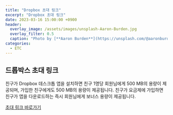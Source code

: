 ```yaml
---
title: "Dropbox 초대 링크"
excerpt: "Dropbox 초대 링크"
date: 2023-03-16 15:00:00 +0900
header:
  overlay_image: /assets/images/unsplash-Aaron-Burden.jpg
  overlay_filter: 0.5
  caption: "Photo by [**Aaron Burden**](https://unsplash.com/@aaronburden) on [**Unsplash**](https://unsplash.com/)"
categories:
  - ETC
---
```


## 드롭박스 초대 링크

친구가 Dropbox 데스크톱 앱을 설치하면 친구 1명당 회원님에게 500 MB의 용량이 제공되며, 가입한 친구에게도 500 MB의 용량이 제공됩니다. 친구가 요금제에 가입하면 친구가 앱을 다운로드하는 즉시 회원님에게 보너스 용량이 제공됩니다.

[초대 링크 바로가기](https://www.dropbox.com/referrals/AADfo6HBvprRsodVpF_ggbVEAkCYQCw0NwQ?src=global9)
